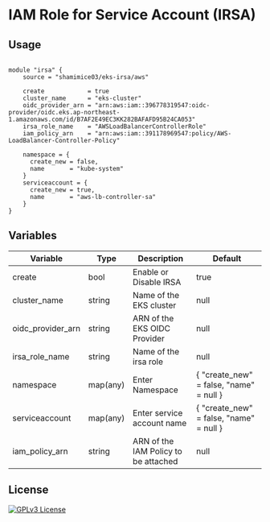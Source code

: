 # IAM Role for Service Account (IRSA) 

## Usage

```hcl
  
module "irsa" {
    source = "shamimice03/eks-irsa/aws"
    
    create            = true
    cluster_name      = "eks-cluster"
    oidc_provider_arn = "arn:aws:iam::396778319547:oidc-provider/oidc.eks.ap-northeast-1.amazonaws.com/id/B7AF2E49EC3KK282BAFAFD95B24CA053"
    irsa_role_name    = "AWSLoadBalancerControllerRole"
    iam_policy_arn    = "arn:aws:iam::391178969547:policy/AWS-LoadBalancer-Controller-Policy"
    
    namespace = {
      create_new = false,
      name       = "kube-system"
    }
    serviceaccount = {
      create_new = true,
      name       = "aws-lb-controller-sa"
    }
}
```

## Variables

| Variable              | Type      | Description                                    | Default |
|-----------------------|-----------|------------------------------------------------|---------|
| create                | bool      | Enable or Disable IRSA                         | true    |
| cluster_name          | string    | Name of the EKS cluster                        | null    |
| oidc_provider_arn     | string    | ARN of the EKS OIDC Provider                   | null    |
| irsa_role_name        | string    | Name of the irsa role                          | null    |
| namespace             | map(any)  | Enter Namespace                                | { "create_new" = false, "name" = null }  |
| serviceaccount        | map(any)  | Enter service account name                     | { "create_new" = false, "name" = null }  |
| iam_policy_arn        | string    | ARN of the IAM Policy to be attached           | null    |

## License

[![GPLv3 License](https://img.shields.io/badge/License-GPL%20v3-yellow.svg)](https://opensource.org/licenses/)


<!--# Test Cases:-->
<!--- [ ] IAM OIDC Provider Connect-->
<!--     - New-->
<!--     - Exists (Ignore if exists)-->

<!--- [ ] IAM Policy-->
<!--     - AWS Managed Policy-->
<!--     - Custom Policy -->

<!--- [ ] Namespace and Service Account-->
<!--     - Namespace: -->
<!--       - New-->
<!--       - Exists-->
<!--     - Service Account-->
<!--       - New-->
<!--       - Exists-->
